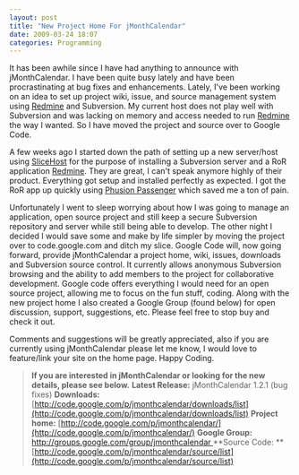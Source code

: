 ```yaml
---
layout: post
title: "New Project Home For jMonthCalendar"
date: 2009-03-24 18:07
categories: Programming
---
```


It has been awhile since I have had anything to announce with jMonthCalendar.  I have been quite busy lately and have been procrastinating at bug fixes and enhancements.  Lately, I've been working on an idea to set up project wiki, issue, and source management system using  [Redmine](http://www.redmine.org/) and Subversion.  My current host does not play well with Subversion and was lacking on memory and access needed to run [Redmine](http://www.redmine.org/) the way I wanted.  So I have moved the project and source over to Google Code.

A few weeks ago I started down the path of setting up a new server/host using [SliceHost](http://www.slicehost.com/) for the purpose of installing a Subversion server and a RoR application [Redmine](http://www.redmine.org).  They are great, I can't speak anymore highly of their product. Everything got setup and installed perfectly as expected.  I got the RoR app up quickly using [Phusion Passenger](http://www.modrails.com/) which saved me a ton of pain.

Unfortunately I went to sleep worrying about how I was going to manage an application, open source project and still keep a secure Subversion repository and server while still being able to develop. The other night I decided I would save some and make by life simpler by moving the project over to code.google.com and ditch my slice. Google Code will, now going forward, provide jMonthCalendar a project home, wiki, issues, downloads and Subversion source control. It currently allows anonymous Subversion browsing and the ability to add members to the project for collaborative development.  Google code offers everything I would need for an open source project, allowing me to focus on the fun stuff, coding. Along with the new project home I also created a Google Group (found below) for open discussion, support, suggestions, etc.  Please feel free to stop buy and check it out.

Comments and suggestions will be greatly appreciated, also if you are currently using jMonthCalendar please let me know, I would love to feature/link your site on the home page. Happy Coding.

> **If you are interested in jMonthCalendar or looking for the new details, please see below.**
**Latest Release:** jMonthCalendar 1.2.1 (bug fixes)
**Downloads:** [http://code.google.com/p/jmonthcalendar/downloads/list](http://code.google.com/p/jmonthcalendar/downloads/list)
**Project home:** [http://code.google.com/p/jmonthcalendar/](http://code.google.com/p/jmonthcalendar/)
**Google Group:** [http://groups.google.com/group/jmonthcalendar
](http://groups.google.com/group/jmonthcalendar)**Source Code: **[](http://groups.google.com/group/jmonthcalendar)[http://code.google.com/p/jmonthcalendar/source/list](http://code.google.com/p/jmonthcalendar/source/list)
